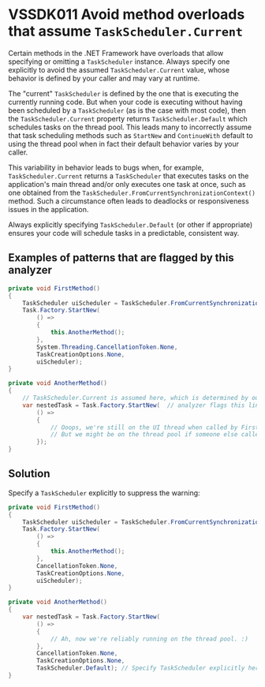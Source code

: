 # VSSDK011 Avoid method overloads that assume `TaskScheduler.Current`

Certain methods in the .NET Framework have overloads that allow specifying or omitting
a `TaskScheduler` instance. Always specify one explicitly to avoid the assumed `TaskScheduler.Current`
value, whose behavior is defined by your caller and may vary at runtime.

The "current" `TaskScheduler` is defined by the one that is executing the currently running code.
But when your code is executing without having been scheduled by a `TaskScheduler` (as is the case with most code),
then the `TaskScheduler.Current` property returns `TaskScheduler.Default` which schedules tasks on the thread pool.
This leads many to incorrectly assume that task scheduling methods such as `StartNew` and `ContinueWith` default
to using the thread pool when in fact their default behavior varies by your caller.

This variability in behavior leads to bugs when, for example, `TaskScheduler.Current` returns a `TaskScheduler`
that executes tasks on the application's main thread and/or only executes one task at once, such as one obtained
from the `TaskScheduler.FromCurrentSynchronizationContext()` method.
Such a circumstance often leads to deadlocks or responsiveness issues in the application.

Always explicitly specifying `TaskScheduler.Default` (or other if appropriate) ensures your code will schedule
tasks in a predictable, consistent way.

## Examples of patterns that are flagged by this analyzer

```csharp
private void FirstMethod()
{
    TaskScheduler uiScheduler = TaskScheduler.FromCurrentSynchronizationContext();
    Task.Factory.StartNew(
        () =>
        {
            this.AnotherMethod();
        },
        System.Threading.CancellationToken.None,
        TaskCreationOptions.None,
        uiScheduler);
}

private void AnotherMethod()
{
    // TaskScheduler.Current is assumed here, which is determined by our caller.
    var nestedTask = Task.Factory.StartNew(  // analyzer flags this line
        () =>
        {
            // Ooops, we're still on the UI thread when called by FirstMethod.
            // But we might be on the thread pool if someone else called us.
        });
}
```

## Solution

Specify a `TaskScheduler` explicitly to suppress the warning:

```csharp
private void FirstMethod()
{
    TaskScheduler uiScheduler = TaskScheduler.FromCurrentSynchronizationContext();
    Task.Factory.StartNew(
        () =>
        {
            this.AnotherMethod();
        },
        CancellationToken.None,
        TaskCreationOptions.None,
        uiScheduler);
}

private void AnotherMethod()
{
    var nestedTask = Task.Factory.StartNew(
        () =>
        {
            // Ah, now we're reliably running on the thread pool. :)
        },
        CancellationToken.None,
        TaskCreationOptions.None,
        TaskScheduler.Default); // Specify TaskScheduler explicitly here.
}
```
